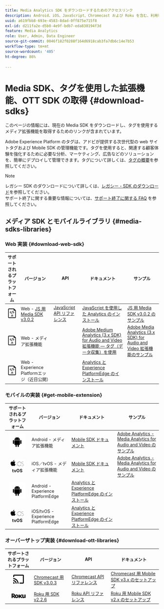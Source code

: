 ```yaml
---
title: Media Analytics SDK をダウンロードするためのアクセスリンク
description: Android、iOS、JavaScript、Chromecast および Roku を含む、利用可能なプラットフォームの SDK ダウンロードのリンクです。
uuid: a619fbb8-693e-4583-8dad-0ff875e715f8
exl-id: d211fa2e-d5b0-4e9f-bdb7-eda838194f3d
feature: Media Analytics
role: User, Admin, Data Engineer
source-git-commit: 0046f182f0288f164d6918cab3fa7db6c14e7b53
workflow-type: tm+mt
source-wordcount: '405'
ht-degree: 86%

---
```


# Media SDK、タグを使用した拡張機能、OTT SDK の取得 {#download-sdks}

このページの情報には、現在の Media SDK をダウンロードし、タグを使用するメディア拡張機能を取得するためのリンクが含まれています。

Adobe Experience Platform のタグは、アドビが提供する次世代型の web サイトタグおよび Mobile SDK の管理機能です。タグを使用すると、関連する顧客体験を強化するために必要な分析、マーケティング、広告などのソリューションを、簡単にデプロイして管理できます。タグについて詳しくは、[タグの概要](https://experienceleague.adobe.com/docs/platform-learn/data-collection/overview.html?lang=ja)を参照してください。


>[!NOTE]
>
>レガシー SDK のダウンロードについて詳しくは、[レガシー - SDK のダウンロード](/help/legacy/legacy-download-sdks.md)を参照してください。<br>
>サポート終了に関する重要な情報については、[サポート終了に関する FAQ](/help/additional-resources/end-of-support-faqs.md) を参照してください。

## メディア SDK とモバイルライブラリ {#media-sdks-libraries}

### Web 実装 {#download-web-sdk}

| サポートされるプラットフォーム | バージョン |  API   |  ドキュメント  |  サンプル  |
|:---:|---|---|---|---|
| ![JavaScript アイコン](assets/javascript-icon.png) | Web - [JS 用 Media SDK v3.0.2](https://github.com/Adobe-Marketing-Cloud/media-sdks/releases/tag/js-v3.0.2) | [JavaScript API リファレンス](https://adobe-marketing-cloud.github.io/media-sdks/reference/javascript_3x/index.html) | [JavaScript を使用した Analytics のインストール](/help/implementation/media-sdk/setup/web-implementation.md) | [JS 用 Media SDK v3.0.2 のサンプル](https://github.com/Adobe-Marketing-Cloud/media-sdks/tree/master/sdks/js/3.x) |
| ![JavaScript アイコン](assets/javascript-icon.png) | Web - メディア拡張機能 |  | [Adobe Medium Analytics (3.x SDK) for Audio and Video 拡張機能 — タグ（データ収集）を使用](https://experienceleague.adobe.com/docs/experience-platform/tags/extensions/adobe/media-analytics-3x/overview.html?lang=ja) | [Adobe Media Analytics (3.x SDK) for Audio and Video 拡張機能のサンプル](https://github.com/Adobe-Marketing-Cloud/media-sdks/tree/master/samples/launch/js/3.x) |
| ![JavaScript アイコン](assets/javascript-icon.png) | Web -Experience Platformエッジ（近日公開） |  | [Analytics とExperience PlatformEdge のインストール](/help/implementation/implementation-edge.md) |  |

### モバイルの実装 {#get-mobile-extension}

| サポートされるプラットフォーム | バージョン |  ドキュメント   |  サンプル  |
|:---:|---|---|---|
| ![Android アイコン](assets/android-icon.png) | Android - メディア拡張機能 | [Mobile SDK ドキュメント](https://developer.adobe.com/client-sdks/documentation/adobe-media-analytics/) | [Adobe Analytics - Media Analytics for Audio and Video のサンプル](https://github.com/Adobe-Marketing-Cloud/media-sdks/tree/master/samples/launch/mobile/android) |
| ![Apple iOSアイコン&#x200B;](assets/ios-icon.png)<br>**tvOS** | iOS／tvOS - メディア拡張機能 | [Mobile SDK ドキュメント](https://developer.adobe.com/client-sdks/documentation/adobe-media-analytics/) | [Adobe Analytics - Media Analytics for Audio and Video のサンプル](https://github.com/adobe/aepsdk-media-ios/tree/main/TestApp) |
| ![Android アイコン](assets/android-icon.png) | Android -Experience PlatformEdge | [Analytics とExperience PlatformEdge のインストール](/help/implementation/implementation-edge.md) |  |
| ![Apple iOSアイコン&#x200B;](assets/ios-icon.png)<br>**tvOS** | iOS/tvOS -Experience PlatformEdge | [Analytics とExperience PlatformEdge のインストール](/help/implementation/implementation-edge.md) |  |

### オーバーザトップ実装 {#download-ott-libraries}

| サポートされるプラットフォーム | バージョン |  API   |  ドキュメント  |
|:---:|---|---|---|
| ![Chromecast アイコン](assets/chromecast-icon.png) | [Chromecast 用 SDK v3.0.3](https://github.com/Adobe-Marketing-Cloud/media-sdks/releases/tag/chromecast-v3.0.3) | [Chromecast API リファレンス](https://adobe-marketing-cloud.github.io/media-sdks/reference/chromecast/) | [Chromecast 用 Mobile SDK v3.x のセットアップ](/help/implementation/media-sdk/setup/set-up-chromecast.md) |
| ![Roku アイコン](assets/roku-icon.png) | [Roku 用 SDK v2.2.6](https://github.com/Adobe-Marketing-Cloud/media-sdks/releases/tag/roku-v2.2.6) | [Roku API リファレンス](/help/implementation/media-sdk/setup/set-up-roku.md) | [Roku 用 Mobile SDK v2.x のセットアップ](/help/implementation/media-sdk/setup/set-up-roku.md) |
